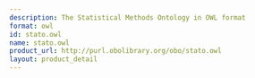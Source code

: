 ```yaml
---
description: The Statistical Methods Ontology in OWL format
format: owl
id: stato.owl
name: stato.owl
product_url: http://purl.obolibrary.org/obo/stato.owl
layout: product_detail
---
```

